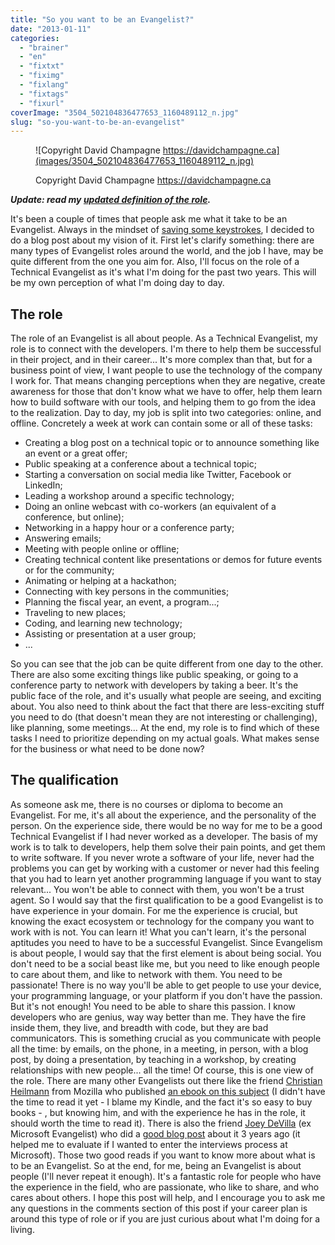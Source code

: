 ```yaml
---
title: "So you want to be an Evangelist?"
date: "2013-01-11"
categories: 
  - "brainer"
  - "en"
  - "fixtxt"
  - "fiximg"
  - "fixlang"
  - "fixtags"
  - "fixurl"
coverImage: "3504_502104836477653_1160489112_n.jpg"
slug: "so-you-want-to-be-an-evangelist"
---
```


<figure>

![Copyright David Champagne https://davidchampagne.ca](images/3504_502104836477653_1160489112_n.jpg)

<figcaption>

Copyright David Champagne https://davidchampagne.ca

</figcaption>

</figure>

**_Update: read my [updated definition of the role](https://fred.dev/what-is-a-developer-advocate/)._**

It's been a couple of times that people ask me what it take to be an Evangelist. Always in the mindset of [saving some keystrokes](http://fred.dev/saving-your-keystrokes/ "Saving your keystrokes"), I decided to do a blog post about my vision of it. First let's clarify something: there are many types of Evangelist roles around the world, and the job I have, may be quite different from the one you aim for. Also, I'll focus on the role of a Technical Evangelist as it's what I'm doing for the past two years. This will be my own perception of what I'm doing day to day.

## The role

The role of an Evangelist is all about people. As a Technical Evangelist, my role is to connect with the developers. I'm there to help them be successful in their project, and in their career... It's more complex than that, but for a business point of view, I want people to use the technology of the company I work for. That means changing perceptions when they are negative, create awareness for those that don't know what we have to offer, help them learn how to build software with our tools, and helping them to go from the idea to the realization. Day to day, my job is split into two categories: online, and offline. Concretely a week at work can contain some or all of these tasks:

- Creating a blog post on a technical topic or to announce something like an event or a great offer;
- Public speaking at a conference about a technical topic;
- Starting a conversation on social media like Twitter, Facebook or LinkedIn;
- Leading a workshop around a specific technology;
- Doing an online webcast with co-workers (an equivalent of a conference, but online);
- Networking in a happy hour or a conference party;
- Answering emails;
- Meeting with people online or offline;
- Creating technical content like presentations or demos for future events or for the community;
- Animating or helping at a hackathon;
- Connecting with key persons in the communities;
- Planning the fiscal year, an event, a program...;
- Traveling to new places;
- Coding, and learning new technology;
- Assisting or presentation at a user group;
- ...

So you can see that the job can be quite different from one day to the other. There are also some exciting things like public speaking, or going to a conference party to network with developers by taking a beer. It's the public face of the role, and it's usually what people are seeing, and exciting about. You also need to think about the fact that there are less-exciting stuff you need to do (that doesn't mean they are not interesting or challenging), like planning, some meetings... At the end, my role is to find which of these tasks I need to prioritize depending on my actual goals. What makes sense for the business or what need to be done now?

## The qualification

As someone ask me, there is no courses or diploma to become an Evangelist. For me, it's all about the experience, and the personality of the person. On the experience side, there would be no way for me to be a good Technical Evangelist if I had never worked as a developer. The basis of my work is to talk to developers, help them solve their pain points, and get them to write software. If you never wrote a software of your life, never had the problems you can get by working with a customer or never had this feeling that you had to learn yet another programming language if you want to stay relevant... You won't be able to connect with them, you won't be a trust agent. So I would say that the first qualification to be a good Evangelist is to have experience in your domain. For me the experience is crucial, but knowing the exact ecosystem or technology for the company you want to work with is not. You can learn it! What you can't learn, it's the personal aptitudes you need to have to be a successful Evangelist. Since Evangelism is about people, I would say that the first element is about being social. You don't need to be a social beast like me, but you need to like enough people to care about them, and like to network with them. You need to be passionate! There is no way you'll be able to get people to use your device, your programming language, or your platform if you don't have the passion. But it's not enough! You need to be able to share this passion. I know developers who are genius, way way better than me. They have the fire inside them, they live, and breadth with code, but they are bad communicators. This is something crucial as you communicate with people all the time: by emails, on the phone, in a meeting, in person, with a blog post, by doing a presentation, by teaching in a workshop, by creating relationships with new people... all the time! Of course, this is one view of the role. There are many other Evangelists out there like the friend [Christian Heilmann](https://christianheilmann.com/) from Mozilla who published [an ebook on this subject](https://developer-evangelism.com/) (I didn't have the time to read it yet - I blame my Kindle, and the fact it's so easy to buy books - , but knowing him, and with the experience he has in the role, it should worth the time to read it). There is also the friend [Joey DeVilla](https://www.joeydevilla.com) (ex Microsoft Evangelist) who did a [good blog post](https://blogs.msdn.com/b/cdndevs/archive/2010/10/01/developer-evangelist-toronto-area-now-hiring-maybe-you.aspx) about it 3 years ago (it helped me to evaluate if I wanted to enter the interviews process at Microsoft). Those two good reads if you want to know more about what is to be an Evangelist. So at the end, for me, being an Evangelist is about people (I'll never repeat it enough). It's a fantastic role for people who have the experience in the field, who are passionate, who like to share, and who cares about others. I hope this post will help, and I encourage you to ask me any questions in the comments section of this post if your career plan is around this type of role or if you are just curious about what I'm doing for a living.
